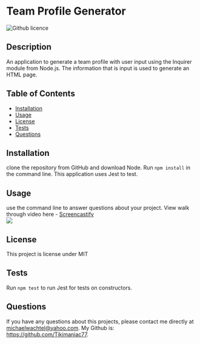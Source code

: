 # Team Profile Generator 
![Github licence](http://img.shields.io/badge/license-MIT-green.svg)

## Description 
An application to generate a team profile with user input using the Inquirer module from Node.js.
The information that is input is used to generate an HTML page.
 
## Table of Contents
* [Installation](#installation)
* [Usage](#usage)
* [License](#license)
* [Tests](#tests)
* [Questions](#questions)

## Installation 
clone the repository from GitHub and download Node. Run `npm install` in the command line. 
This application uses Jest to test. 

## Usage 
use the command line to answer questions about your project.
View walk through video here - [Screencastify](...)<br>
<img src="...">

## License 
This project is license under MIT

## Tests
Run `npm test` to run Jest for tests on constructors. 

## Questions
If you have any questions about this projects, please contact me directly at michaelwachtel@yahoo.com.
My Github is: https://github.com/Tikimaniac77.